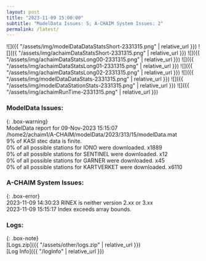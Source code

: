 ```yaml
---
layout: post
title: "2023-11-09 15:00:00"
subtitle: "ModelData Issues: 5; A-CHAIM System Issues: 2"
permalink: /latest/
---
```


![]({{ "/assets/img/modelDataDataStatsShort-2331315.png" | relative_url }})
![]({{ "/assets/img/achaimDataStatsShort-2331315.png" | relative_url }})
![]({{ "/assets/img/achaimDataStatsLong00-2331315.png" | relative_url }})
![]({{ "/assets/img/achaimDataStatsLong01-2331315.png" | relative_url }})
![]({{ "/assets/img/achaimDataStatsLong02-2331315.png" | relative_url }})
![]({{ "/assets/img/modelDataDataStats-2331315.png" | relative_url }})
![]({{ "/assets/img/modelDataStationStats-2331315.png" | relative_url }})
![]({{ "/assets/img/achaimRunTime-2331315.png" | relative_url }})


### ModelData Issues:  
  
{: .box-warning}  
 ModelData report for 09-Nov-2023 15:15:07   
 /home2/achaim1/A-CHAIM/modelData/2023/313/15/modelData.mat   
 9% of KASI stec data is finite.   
 0% of all possible stations for IONO were downloaded. x1889   
 0% of all possible stations for SENTINEL were downloaded. x12   
 0% of all possible stations for GARNER were downloaded. x45   
 0% of all possible stations for KARTVERKET were downloaded. x6110   
  
### A-CHAIM System Issues:  
  
{: .box-error}  
2023-11-09 14:30:23 RINEX is neither version 2.xx or 3.xx  
2023-11-09 15:15:17 Index exceeds array bounds.  

### Logs:  
  
{: .box-note}  
[Logs.zip]({{ "/assets/other/logs.zip" | relative_url }})  
[Log Info]({{ "/logInfo" | relative_url }})  
